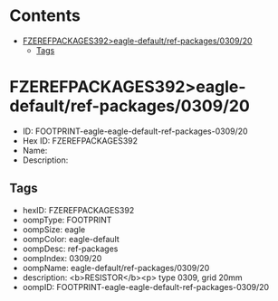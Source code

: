 



Contents
========

* [FZEREFPACKAGES392>eagle-default/ref-packages/0309/20](#fzerefpackages392eagle-defaultref-packages030920)
	* [Tags](#tags)

# FZEREFPACKAGES392>eagle-default/ref-packages/0309/20

- ID: FOOTPRINT-eagle-eagle-default-ref-packages-0309/20
- Hex ID: FZEREFPACKAGES392
- Name: 
- Description: 

## Tags

- hexID: FZEREFPACKAGES392
- oompType: FOOTPRINT
- oompSize: eagle
- oompColor: eagle-default
- oompDesc: ref-packages
- oompIndex: 0309/20
- oompName: eagle-default/ref-packages/0309/20
- description: &lt;b&gt;RESISTOR&lt;/b&gt;&lt;p&gt;&#xD;
type 0309, grid 20mm
- oompID: FOOTPRINT-eagle-eagle-default-ref-packages-0309/20
